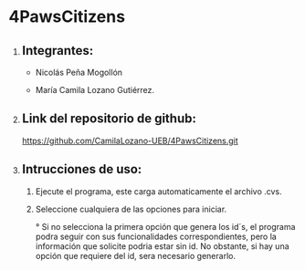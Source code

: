 # 4PawsCitizens

1. Integrantes:
	-

	- Nicolás Peña Mogollón

	- María Camila Lozano Gutiérrez.

2. Link del repositorio de github:
	-

	https://github.com/CamilaLozano-UEB/4PawsCitizens.git

3. Intrucciones de uso:
	-

	1. Ejecute el programa, este carga automaticamente el archivo .cvs.
	2. Seleccione cualquiera de las opciones para iniciar.

		
		° Si no selecciona la primera opción que genera los id´s, el programa podra seguir con sus funcionalidades correspondientes, pero la información que solicite podria estar sin id. No obstante, si hay una opción que requiere del id, sera necesario generarlo.


